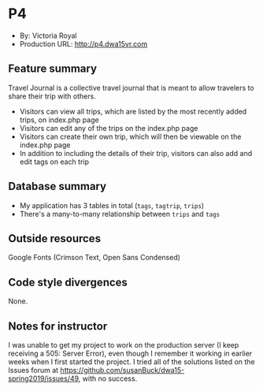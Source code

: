 # P4
+ By: Victoria Royal
+ Production URL: <http://p4.dwa15vr.com>

## Feature summary
Travel Journal is a collective travel journal that is meant to allow travelers to share their trip with others. 

+ Visitors can view all trips, which are listed by the most recently added trips, on index.php page
+ Visitors can edit any of the trips on the index.php page
+ Visitors can create their own trip, which will then be viewable on the index.php page
+ In addition to including the details of their trip, visitors can also add and edit tags on each trip

  
## Database summary

+ My application has 3 tables in total (`tags`, `tagtrip`, `trips`)
+ There's a many-to-many relationship between `trips` and `tags`

## Outside resources
Google Fonts (Crimson Text, Open Sans Condensed)

## Code style divergences
None.

## Notes for instructor
I was unable to get my project to work on the production server (I keep receiving a 505: Server Error), even though I remember it working in earlier weeks when I first started the project. I tried all of the solutions listed on the Issues forum at https://github.com/susanBuck/dwa15-spring2019/issues/49, with no success. 

